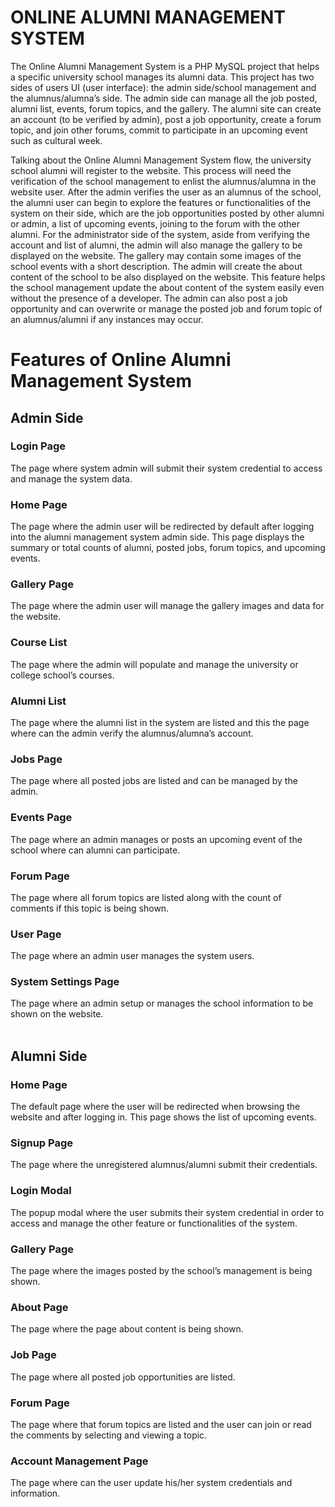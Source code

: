 # ONLINE ALUMNI MANAGEMENT SYSTEM

<p>The Online Alumni Management System is a PHP MySQL project that helps a specific university school manages its alumni data. This project has two sides of users UI (user interface): the admin side/school management and the alumnus/alumna’s side. The admin side can manage all the job posted, alumni list, events, forum topics, and the gallery. The alumni site can create an account (to be verified by admin), post a job opportunity, create a forum topic, and join other forums, commit to participate in an upcoming event such as cultural week.</p>

<p>Talking about the Online Alumni Management System flow, the university school alumni will register to the website. This process will need the verification of the school management to enlist the alumnus/alumna in the website user. After the admin verifies the user as an alumnus of the school, the alumni user can begin to explore the features or functionalities of the system on their side, which are the job opportunities posted by other alumni or admin, a list of upcoming events, joining to the forum with the other alumni. For the administrator side of the system, aside from verifying the account and list of alumni, the admin will also manage the gallery to be displayed on the website. The gallery may contain some images of the school events with a short description. The admin will create the about content of the school to be also displayed on the website. This feature helps the school management update the about content of the system easily even without the presence of a developer. The admin can also post a job opportunity and can overwrite or manage the posted job and forum topic of an alumnus/alumni if any instances may occur.</p>

# Features of Online Alumni Management System
## Admin Side
### Login Page
The page where system admin will submit their system credential to access and manage the system data.
### Home Page
The page where the admin user will be redirected by default after logging into the alumni management system admin side. This page displays the summary or total counts of alumni, posted jobs, forum topics, and upcoming events.
### Gallery Page
The page where the admin user will manage the gallery images and data for the website.
### Course List
The page where the admin will populate and manage the university or college school’s courses.
### Alumni List
The page where the alumni list in the system are listed and this the page where can the admin verify the alumnus/alumna’s account.
### Jobs Page
The page where all posted jobs are listed and can be managed by the admin.
### Events Page
The page where an admin manages or posts an upcoming event of the school where can alumni can participate.
### Forum Page
The page where all forum topics are listed along with the count of comments if this topic is being shown.
### User Page
The page where an admin user manages the system users.
### System Settings Page
​​​​​​​The page where an admin setup or manages the school information to be shown on the website.
<br><br>
## Alumni Side
### Home Page
​​​​​​​The default page where the user will be redirected when browsing the website and after logging in. This page shows the list of upcoming events.
### Signup Page
​​​​​​​The page where the unregistered alumnus/alumni submit their credentials.
### Login Modal
​​​​​​​The popup modal where the user submits their system credential in order to access and manage the other feature or functionalities of the system.
### Gallery Page​​​​​​​
​​​​​​​The page where the images posted by the school’s management is being shown.
### About Page
​​​​​​​The page where the page about content is being shown.
### Job Page
​​​​​​​The page where all posted job opportunities are listed.
### Forum Page
​​​​​​​The page where that forum topics are listed and the user can join or read the comments by selecting and viewing a topic.
### Account Management Page
​​​​​​​The page where can the user update his/her system credentials and information.
<br>
